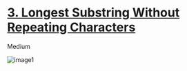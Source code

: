 # [3. Longest Substring Without Repeating Characters](https://leetcode.com/problems/longest-substring-without-repeating-characters/description/)
Medium

![image1](https://github.com/user-attachments/assets/eb83b967-76ac-449a-a591-2651257df11f)